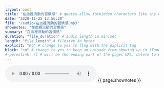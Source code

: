 ```yaml
---
layout: post
title: "在血裡流動的習慣感" # quotes allow forbidden characters like the colon
date: "2020-11-25 13:56:20"
file: "/audio/在血裡流動的習慣感.mp3"
shownotes: "在血裡流動的習慣感"
summary: "在血裡流動的習慣感"
duration: "file_duration" # audio length in min:sec
length: "file_length" # filesize in bytes
explicit: "no" # change to yes to flag with the explicit tag
block: "no" # change to yes to keep an episode from showing up in iTunes
# permalink: /1 # will be the ending part of the pages URL, delete to default to the title
---
```


<audio controls>
<source src="{{site.url}}{{site.baseurl}}{{ page.file }}" type="audio/x-mp3">
Your browser does not support the audio element.
</audio>
{{ page.shownotes }}
